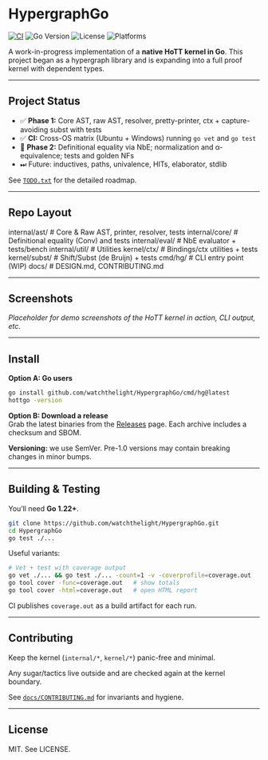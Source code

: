 # HypergraphGo

[![CI](https://github.com/watchthelight/HypergraphGo/actions/workflows/ci.yml/badge.svg)](https://github.com/watchthelight/HypergraphGo/actions/workflows/ci.yml)
![Go Version](https://img.shields.io/badge/Go-1.22+-00ADD8?logo=go)
![License](https://img.shields.io/badge/License-MIT-informational)
![Platforms](https://img.shields.io/badge/CI-ubuntu%20%7C%20windows-success)

A work-in-progress implementation of a **native HoTT kernel in Go**. This project began as a hypergraph library and is expanding into a full proof kernel with dependent types.

---

## Project Status

- ✅ **Phase 1:** Core AST, raw AST, resolver, pretty-printer, ctx + capture-avoiding subst with tests
- ✅ **CI:** Cross-OS matrix (Ubuntu + Windows) running `go vet` and `go test`
- 🚧 **Phase 2:** Definitional equality via NbE; normalization and α-equivalence; tests and golden NFs
- ⏭ Future: inductives, paths, univalence, HITs, elaborator, stdlib

See [`TODO.txt`](./TODO.txt) for the detailed roadmap.

---

## Repo Layout

internal/ast/ # Core & Raw AST, printer, resolver, tests
internal/core/ # Definitional equality (Conv) and tests
internal/eval/ # NbE evaluator + tests/bench
internal/util/ # Utilities
kernel/ctx/ # Bindings/ctx utilities + tests
kernel/subst/ # Shift/Subst (de Bruijn) + tests
cmd/hg/ # CLI entry point (WIP)
docs/ # DESIGN.md, CONTRIBUTING.md

---

## Screenshots

*Placeholder for demo screenshots of the HoTT kernel in action, CLI output, etc.*

---

## Install

**Option A: Go users**
```bash
go install github.com/watchthelight/HypergraphGo/cmd/hg@latest
hottgo -version
```

**Option B: Download a release**  
Grab the latest binaries from the [Releases](https://github.com/watchthelight/HypergraphGo/releases) page. Each archive includes a checksum and SBOM.

**Versioning:** we use SemVer. Pre-1.0 versions may contain breaking changes in minor bumps.

---

## Building & Testing

You’ll need **Go 1.22+**.

```bash
git clone https://github.com/watchthelight/HypergraphGo.git
cd HypergraphGo
go test ./...
```

Useful variants:

```bash
# Vet + test with coverage output
go vet ./... && go test ./... -count=1 -v -coverprofile=coverage.out
go tool cover -func=coverage.out   # show totals
go tool cover -html=coverage.out   # open HTML report
```

CI publishes `coverage.out` as a build artifact for each run.

---

## Contributing

Keep the kernel (`internal/*`, `kernel/*`) panic-free and minimal.

Any sugar/tactics live outside and are checked again at the kernel boundary.

See [`docs/CONTRIBUTING.md`](docs/CONTRIBUTING.md) for invariants and hygiene.

---

## License

MIT. See LICENSE.
